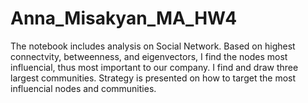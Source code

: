 # Anna_Misakyan_MA_HW4

The notebook includes analysis on Social Network. Based on highest connectvity, betweenness, and eigenvectors, I find the nodes most influencial, thus most important to our company. I find and draw three largest communities. Strategy is presented on how to target the most influencial nodes and communities.
